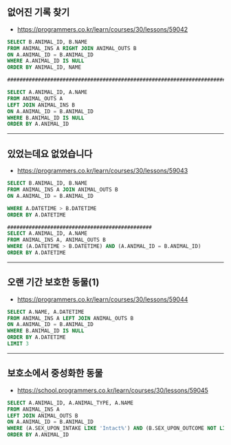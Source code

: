 ## 없어진 기록 찾기

- https://programmers.co.kr/learn/courses/30/lessons/59042

~~~sql
SELECT B.ANIMAL_ID, B.NAME
FROM ANIMAL_INS A RIGHT JOIN ANIMAL_OUTS B
ON A.ANIMAL_ID = B.ANIMAL_ID
WHERE A.ANIMAL_ID IS NULL
ORDER BY ANIMAL_ID, NAME

#########################################################################

SELECT A.ANIMAL_ID, A.NAME
FROM ANIMAL_OUTS A
LEFT JOIN ANIMAL_INS B
ON A.ANIMAL_ID = B.ANIMAL_ID
WHERE B.ANIMAL_ID IS NULL
ORDER BY A.ANIMAL_ID
~~~

---

## 있었는데요 없었습니다

- https://programmers.co.kr/learn/courses/30/lessons/59043

~~~sql
SELECT B.ANIMAL_ID, B.NAME
FROM ANIMAL_INS A JOIN ANIMAL_OUTS B
ON A.ANIMAL_ID = B.ANIMAL_ID

WHERE A.DATETIME > B.DATETIME
ORDER BY A.DATETIME

###############################################
SELECT A.ANIMAL_ID, A.NAME
FROM ANIMAL_INS A, ANIMAL_OUTS B
WHERE (A.DATETIME > B.DATETIME) AND (A.ANIMAL_ID = B.ANIMAL_ID)
ORDER BY A.DATETIME
~~~

---

## 오랜 기간 보호한 동물(1)

- https://programmers.co.kr/learn/courses/30/lessons/59044

~~~sql
SELECT A.NAME, A.DATETIME
FROM ANIMAL_INS A LEFT JOIN ANIMAL_OUTS B
ON A.ANIMAL_ID = B.ANIMAL_ID
WHERE B.ANIMAL_ID IS NULL
ORDER BY A.DATETIME
LIMIT 3
~~~

---

## 보호소에서 중성화한 동물

- https://school.programmers.co.kr/learn/courses/30/lessons/59045

~~~sql
SELECT A.ANIMAL_ID,	A.ANIMAL_TYPE, A.NAME
FROM ANIMAL_INS A
LEFT JOIN ANIMAL_OUTS B
ON A.ANIMAL_ID = B.ANIMAL_ID
WHERE (A.SEX_UPON_INTAKE LIKE 'Intact%') AND (B.SEX_UPON_OUTCOME NOT LIKE 'Intact%')
ORDER BY A.ANIMAL_ID
~~~
